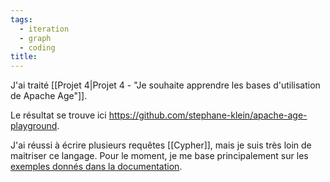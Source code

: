 ```yaml
---
tags:
  - iteration
  - graph
  - coding
title:
---
```

J'ai traité [[Projet 4|Projet 4 - "Je souhaite apprendre les bases d'utilisation de Apache Age"]].

Le résultat se trouve ici <https://github.com/stephane-klein/apache-age-playground>.

J'ai réussi à écrire plusieurs requêtes [[Cypher]], mais je suis très loin de maitriser ce langage. Pour le moment, je me base principalement sur les [exemples donnés dans la documentation](https://age.apache.org/age-manual/master/clauses/match.html).